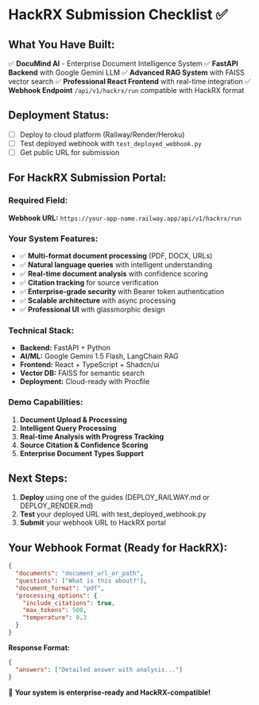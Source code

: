 # HackRX Submission Checklist ✅

## What You Have Built:

✅ **DocuMind AI** - Enterprise Document Intelligence System
✅ **FastAPI Backend** with Google Gemini LLM
✅ **Advanced RAG System** with FAISS vector search
✅ **Professional React Frontend** with real-time integration
✅ **Webhook Endpoint** `/api/v1/hackrx/run` compatible with HackRX format

## Deployment Status:

- [ ] Deploy to cloud platform (Railway/Render/Heroku)
- [ ] Test deployed webhook with `test_deployed_webhook.py`
- [ ] Get public URL for submission

## For HackRX Submission Portal:

### Required Field:

**Webhook URL:** `https://your-app-name.railway.app/api/v1/hackrx/run`

### Your System Features:

- ✅ **Multi-format document processing** (PDF, DOCX, URLs)
- ✅ **Natural language queries** with intelligent understanding
- ✅ **Real-time document analysis** with confidence scoring
- ✅ **Citation tracking** for source verification
- ✅ **Enterprise-grade security** with Bearer token authentication
- ✅ **Scalable architecture** with async processing
- ✅ **Professional UI** with glassmorphic design

### Technical Stack:

- **Backend:** FastAPI + Python
- **AI/ML:** Google Gemini 1.5 Flash, LangChain RAG
- **Frontend:** React + TypeScript + Shadcn/ui
- **Vector DB:** FAISS for semantic search
- **Deployment:** Cloud-ready with Procfile

### Demo Capabilities:

1. **Document Upload & Processing**
2. **Intelligent Query Processing**
3. **Real-time Analysis with Progress Tracking**
4. **Source Citation & Confidence Scoring**
5. **Enterprise Document Types Support**

## Next Steps:

1. **Deploy** using one of the guides (DEPLOY_RAILWAY.md or DEPLOY_RENDER.md)
2. **Test** your deployed URL with test_deployed_webhook.py
3. **Submit** your webhook URL to HackRX portal

## Your Webhook Format (Ready for HackRX):

```json
{
  "documents": "document_url_or_path",
  "questions": ["What is this about?"],
  "document_format": "pdf",
  "processing_options": {
    "include_citations": true,
    "max_tokens": 500,
    "temperature": 0.3
  }
}
```

**Response Format:**

```json
{
  "answers": ["Detailed answer with analysis..."]
}
```

🎉 **Your system is enterprise-ready and HackRX-compatible!**
